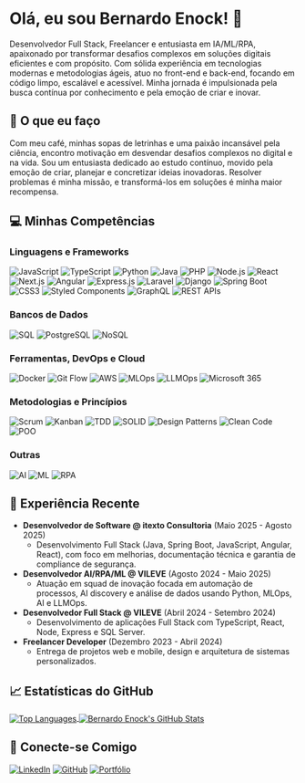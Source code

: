 # Olá, eu sou Bernardo Enock! 👋

Desenvolvedor Full Stack, Freelancer e entusiasta em IA/ML/RPA, apaixonado por transformar desafios complexos em soluções digitais eficientes e com propósito. Com sólida experiência em tecnologias modernas e metodologias ágeis, atuo no front-end e back-end, focando em código limpo, escalável e acessível. Minha jornada é impulsionada pela busca contínua por conhecimento e pela emoção de criar e inovar.

## 🌟 O que eu faço

Com meu café, minhas sopas de letrinhas e uma paixão incansável pela ciência, encontro motivação em desvendar desafios complexos no digital e na vida. Sou um entusiasta dedicado ao estudo contínuo, movido pela emoção de criar, planejar e concretizar ideias inovadoras. Resolver problemas é minha missão, e transformá-los em soluções é minha maior recompensa.

## 💻 Minhas Competências

### Linguagens e Frameworks
![JavaScript](https://img.shields.io/badge/JavaScript-F7DF1E?style=for-the-badge&logo=javascript&logoColor=black)
![TypeScript](https://img.shields.io/badge/TypeScript-007ACC?style=for-the-badge&logo=typescript&logoColor=white)
![Python](https://img.shields.io/badge/Python-3776AB?style=for-the-badge&logo=python&logoColor=white)
![Java](https://img.shields.io/badge/Java-007396?style=for-the-badge&logo=java&logoColor=white)
![PHP](https://img.shields.io/badge/PHP-777BB4?style=for-the-badge&logo=php&logoColor=white)
![Node.js](https://img.shields.io/badge/Node.js-339933?style=for-the-badge&logo=nodedotjs&logoColor=white)
![React](https://img.shields.io/badge/React-61DAFB?style=for-the-badge&logo=react&logoColor=black)
![Next.js](https://img.shields.io/badge/Next.js-000000?style=for-the-badge&logo=nextdotjs&logoColor=white)
![Angular](https://img.shields.io/badge/Angular-DD0031?style=for-the-badge&logo=angular&logoColor=white)
![Express.js](https://img.shields.io/badge/Express.js-000000?style=for-the-badge&logo=express&logoColor=white)
![Laravel](https://img.shields.io/badge/Laravel-FF2D20?style=for-the-badge&logo=laravel&logoColor=white)
![Django](https://img.shields.io/badge/Django-092E20?style=for-the-badge&logo=django&logoColor=white)
![Spring Boot](https://img.shields.io/badge/Spring_Boot-6DB33F?style=for-the-badge&logo=spring-boot&logoColor=white)
![CSS3](https://img.shields.io/badge/CSS3-1572B6?style=for-the-badge&logo=css3&logoColor=white)
![Styled Components](https://img.shields.io/badge/Styled_Components-DB7093?style=for-the-badge&logo=styled-components&logoColor=white)
![GraphQL](https://img.shields.io/badge/GraphQL-E10098?style=for-the-badge&logo=graphql&logoColor=white)
![REST APIs](https://img.shields.io/badge/REST_APIs-007ACC?style=for-the-badge&logo=apim&logoColor=white)

### Bancos de Dados
![SQL](https://img.shields.io/badge/SQL-4479A1?style=for-the-badge&logo=postgresql&logoColor=white)
![PostgreSQL](https://img.shields.io/badge/PostgreSQL-316192?style=for-the-badge&logo=postgresql&logoColor=white)
![NoSQL](https://img.shields.io/badge/NoSQL-47A248?style=for-the-badge&logo=mongodb&logoColor=white)

### Ferramentas, DevOps e Cloud
![Docker](https://img.shields.io/badge/Docker-2496ED?style=for-the-badge&logo=docker&logoColor=white)
![Git Flow](https://img.shields.io/badge/Git_Flow-F05033?style=for-the-badge&logo=git&logoColor=white)
![AWS](https://img.shields.io/badge/AWS-232F3E?style=for-the-badge&logo=amazon-aws&logoColor=white)
![MLOps](https://img.shields.io/badge/MLOps-FF6B00?style=for-the-badge&logo=databricks&logoColor=white)
![LLMOps](https://img.shields.io/badge/LLMOps-FFC107?style=for-the-badge&logo=openai&logoColor=black)
![Microsoft 365](https://img.shields.io/badge/Microsoft_365-0078D4?style=for-the-badge&logo=microsoft-365&logoColor=white)

### Metodologias e Princípios
![Scrum](https://img.shields.io/badge/Scrum-00A2E8?style=for-the-badge&logo=scrumalliance&logoColor=white)
![Kanban](https://img.shields.io/badge/Kanban-008B8B?style=for-the-badge&logo=trello&logoColor=white)
![TDD](https://img.shields.io/badge/TDD-006400?style=for-the-badge&logo=jest&logoColor=white)
![SOLID](https://img.shields.io/badge/SOLID-4B0082?style=for-the-badge&logo=cplusplus&logoColor=white)
![Design Patterns](https://img.shields.io/badge/Design_Patterns-8B0000?style=for-the-badge&logo=visualstudiocode&logoColor=white)
![Clean Code](https://img.shields.io/badge/Clean_Code-000000?style=for-the-badge&logo=cleancode&logoColor=white)
![POO](https://img.shields.io/badge/POO-5C2D91?style=for-the-badge&logo=java&logoColor=white)

### Outras
![AI](https://img.shields.io/badge/AI-FF69B4?style=for-the-badge&logo=openai&logoColor=white)
![ML](https://img.shields.io/badge/ML-4285F4?style=for-the-badge&logo=tensorflow&logoColor=white)
![RPA](https://img.shields.io/badge/RPA-000080?style=for-the-badge&logo=uipath&logoColor=white)

## 🚀 Experiência Recente

* **Desenvolvedor de Software @ itexto Consultoria** (Maio 2025 - Agosto 2025)
    * Desenvolvimento Full Stack (Java, Spring Boot, JavaScript, Angular, React), com foco em melhorias, documentação técnica e garantia de compliance de segurança.
* **Desenvolvedor AI/RPA/ML @ VILEVE** (Agosto 2024 - Maio 2025)
    * Atuação em squad de inovação focada em automação de processos, AI discovery e análise de dados usando Python, MLOps, AI e LLMOps.
* **Desenvolvedor Full Stack @ VILEVE** (Abril 2024 - Setembro 2024)
    * Desenvolvimento de aplicações Full Stack com TypeScript, React, Node, Express e SQL Server.
* **Freelancer Developer** (Dezembro 2023 - Abril 2024)
    * Entrega de projetos web e mobile, design e arquitetura de sistemas personalizados.

## &#x1f4c8; Estatísticas do GitHub

<a href="https://github.com/bernardoenock/bernardoenock">
  <img align="center" src="https://github-readme-stats.vercel.app/api/top-langs/?username=bernardoenock&hide=java,tex&title_color=ffffff&text_color=c9cacc&icon_color=2bbc8a&bg_color=1d1f21&langs_count=5" alt="Top Languages" />
</a>
<a href="https://github.com/bernardoenock/bernardoenock">
  <img align="center" src="https://github-readme-stats.vercel.app/api?username=bernardoenock&show_icons=true&line_height=27&count_private=true&title_color=ffffff&text_color=c9cacc&icon_color=2bbc8a&bg_color=1d1f21" alt="Bernardo Enock's GitHub Stats" />
</a>

## 🔗 Conecte-se Comigo

[![LinkedIn](https://img.shields.io/badge/LinkedIn-0077B5?style=for-the-badge&logo=linkedin&logoColor=white)](https://www.linkedin.com/in/bernardoenock)
[![GitHub](https://img.shields.io/badge/GitHub-100000?style=for-the-badge&logo=github&logoColor=white)](https://github.com/bernardoenock)
[![Portfólio](https://img.shields.io/badge/Portfólio-FF5722?style=for-the-badge&logo=vercel&logoColor=white)](https://portifolio-bernardoenock.vercel.app)
